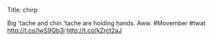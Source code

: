 Title: chirp

Big 'tache and chin 'tache are holding hands. Aww. #Movember #twat <a href="http://t.co/lwS9Qb3j">http://t.co/lwS9Qb3j</a> <a href="http://t.co/kZrct2aJ">http://t.co/kZrct2aJ</a>
